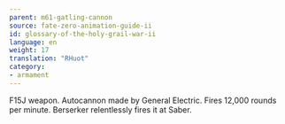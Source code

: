 ```yaml
---
parent: m61-gatling-cannon
source: fate-zero-animation-guide-ii
id: glossary-of-the-holy-grail-war-ii
language: en
weight: 17
translation: "RHuot"
category:
- armament
---
```


F15J weapon. Autocannon made by General Electric. Fires 12,000 rounds per minute. Berserker relentlessly fires it at Saber.

